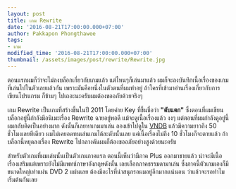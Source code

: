 ```yaml
---
layout: post
title: เกม Rewrite
date: '2016-08-21T17:00:00.000+07:00'
author: Pakkapon Phongthawee
tags:
- เกม
modified_time: '2016-08-21T17:00:00.000+07:00'
thumbnail: /assets/images/post/rewrite/Rewrite.jpg
---
```

ตอนแรกผมก็ว่าจะไม่ลงบล็อกเกี่ยวกับเกมแล้ว แต่ไหนๆก็เล่นมาแล้ว ผมก็จะลงบันทึกเนื้อเรื่องของเกมที่เล่นไปในตัวเลยแล้วกัน เพราะมันคือหนึ่งในตัวตนที่ผมทำอยู่ ถ้าใครที่เข้ามาอ่านเรื่องเกี่ยวกับการเขียนโปรแกรม ก็ข้ามๆ ไปเถอะนะครับผมต้องขออภัยด้วยจริงๆ

เกม Rewrite เป็นเกมที่สร้างขึ้นในปี 2011 โดยค่าย Key ที่ขึ้นชื่อว่า **"ตับแตก"** ซึ่งตอนที่ผมเขียนบล็อกอยู่นี้กำลังมีอนิเมะเรื่อง Rewrite ฉายอยู่พอดี แม้จะดูเนื้อเรื่องแล้ว งงๆ แต่ตอนที่ผมกำลังดูอยู่นี้ผมกลับติดเป็นอย่างมาก ดังนั้นก็เลยหาเกมมาเล่น ลองเข้าไปดูใน [VNDB](https://vndb.org/v751) แล้วมีความยาวถึง 50 ชั่วโมงเลยทีเดียว ผมไม่เคยอดทนเล่นเกมได้ละดับนั้นเลย แค่เนื้อเรื่องไม่ถึง 10 ชั่วโมงก็จะตายแล้ว ถ้าบล็อกนี้หยุดลงเรื่อง Rewrite ไปกลางคันผมก็ต้องขออภัยอย่างสูงด้วยนะครับ

สำหรับตัวเกมที่ผมเล่นนั้นเป็นตัวเกมภาคแรก ตอนนี้เห็นว่ามีภาค Plus ออกมาขายแล้ว น่าจะมีเนื้อเรื่องเสริมแต่เพราะยังไม่มีแพทช์ภาษาอังกฤษดังนั้น เลยเลือกภาคธรรมดามาเล่น ซึ่งภาคนี้ตัวเกมเองก็มีขนาดใหญ่เท่าแผ่น DVD 2 แผ่นเลย ต้องมีอะไรที่น่าสนุกรอผมอยู่อีกมากแน่นอน ว่าแล้วจะรอทำไมเริ่มต้นกันเลย
